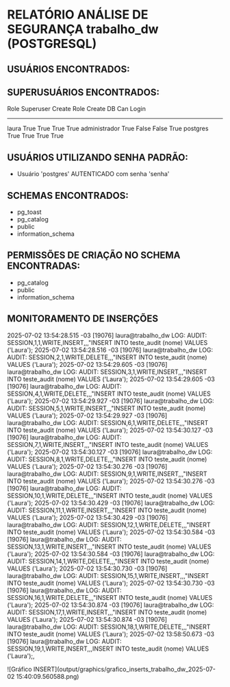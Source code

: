 # RELATÓRIO ANÁLISE DE SEGURANÇA trabalho_dw (POSTGRESQL)


 ## USUÁRIOS ENCONTRADOS:


 ## SUPERUSUÁRIOS ENCONTRADOS:
Role           Superuser    Create Role    Create DB    Can Login
-------------  -----------  -------------  -----------  -----------
laura          True         True           True         True
administrador  True         False          False        True
postgres       True         True           True         True


 ## USUÁRIOS UTILIZANDO SENHA PADRÃO: 
- Usuário 'postgres' AUTENTICADO com senha 'senha'


 ## SCHEMAS ENCONTRADOS:
- pg_toast     
- pg_catalog     
- public     
- information_schema     


 ## PERMISSÕES DE CRIAÇÃO NO SCHEMA ENCONTRADAS:
- pg_catalog     
- public     
- information_schema     

 ## MONITORAMENTO DE INSERÇÕES
2025-07-02 13:54:28.515 -03 [19076] laura@trabalho_dw LOG:  AUDIT: SESSION,1,1,WRITE,INSERT,,,"INSERT INTO teste_audit (nome) VALUES ('Laura');
2025-07-02 13:54:28.516 -03 [19076] laura@trabalho_dw LOG:  AUDIT: SESSION,2,1,WRITE,DELETE,,,"INSERT INTO teste_audit (nome) VALUES ('Laura');
2025-07-02 13:54:29.605 -03 [19076] laura@trabalho_dw LOG:  AUDIT: SESSION,3,1,WRITE,INSERT,,,"INSERT INTO teste_audit (nome) VALUES ('Laura');
2025-07-02 13:54:29.605 -03 [19076] laura@trabalho_dw LOG:  AUDIT: SESSION,4,1,WRITE,DELETE,,,"INSERT INTO teste_audit (nome) VALUES ('Laura');
2025-07-02 13:54:29.927 -03 [19076] laura@trabalho_dw LOG:  AUDIT: SESSION,5,1,WRITE,INSERT,,,"INSERT INTO teste_audit (nome) VALUES ('Laura');
2025-07-02 13:54:29.927 -03 [19076] laura@trabalho_dw LOG:  AUDIT: SESSION,6,1,WRITE,DELETE,,,"INSERT INTO teste_audit (nome) VALUES ('Laura');
2025-07-02 13:54:30.127 -03 [19076] laura@trabalho_dw LOG:  AUDIT: SESSION,7,1,WRITE,INSERT,,,"INSERT INTO teste_audit (nome) VALUES ('Laura');
2025-07-02 13:54:30.127 -03 [19076] laura@trabalho_dw LOG:  AUDIT: SESSION,8,1,WRITE,DELETE,,,"INSERT INTO teste_audit (nome) VALUES ('Laura');
2025-07-02 13:54:30.276 -03 [19076] laura@trabalho_dw LOG:  AUDIT: SESSION,9,1,WRITE,INSERT,,,"INSERT INTO teste_audit (nome) VALUES ('Laura');
2025-07-02 13:54:30.276 -03 [19076] laura@trabalho_dw LOG:  AUDIT: SESSION,10,1,WRITE,DELETE,,,"INSERT INTO teste_audit (nome) VALUES ('Laura');
2025-07-02 13:54:30.429 -03 [19076] laura@trabalho_dw LOG:  AUDIT: SESSION,11,1,WRITE,INSERT,,,"INSERT INTO teste_audit (nome) VALUES ('Laura');
2025-07-02 13:54:30.429 -03 [19076] laura@trabalho_dw LOG:  AUDIT: SESSION,12,1,WRITE,DELETE,,,"INSERT INTO teste_audit (nome) VALUES ('Laura');
2025-07-02 13:54:30.584 -03 [19076] laura@trabalho_dw LOG:  AUDIT: SESSION,13,1,WRITE,INSERT,,,"INSERT INTO teste_audit (nome) VALUES ('Laura');
2025-07-02 13:54:30.584 -03 [19076] laura@trabalho_dw LOG:  AUDIT: SESSION,14,1,WRITE,DELETE,,,"INSERT INTO teste_audit (nome) VALUES ('Laura');
2025-07-02 13:54:30.730 -03 [19076] laura@trabalho_dw LOG:  AUDIT: SESSION,15,1,WRITE,INSERT,,,"INSERT INTO teste_audit (nome) VALUES ('Laura');
2025-07-02 13:54:30.730 -03 [19076] laura@trabalho_dw LOG:  AUDIT: SESSION,16,1,WRITE,DELETE,,,"INSERT INTO teste_audit (nome) VALUES ('Laura');
2025-07-02 13:54:30.874 -03 [19076] laura@trabalho_dw LOG:  AUDIT: SESSION,17,1,WRITE,INSERT,,,"INSERT INTO teste_audit (nome) VALUES ('Laura');
2025-07-02 13:54:30.874 -03 [19076] laura@trabalho_dw LOG:  AUDIT: SESSION,18,1,WRITE,DELETE,,,"INSERT INTO teste_audit (nome) VALUES ('Laura');
2025-07-02 13:58:50.673 -03 [19076] laura@trabalho_dw LOG:  AUDIT: SESSION,19,1,WRITE,INSERT,,,INSERT INTO teste_audit (nome) VALUES ('Laura');,<not logged>


 ![Gráfico INSERT](output/graphics/grafico_inserts_trabalho_dw_2025-07-02 15:40:09.560588.png)